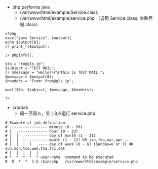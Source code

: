* php performs java
  * /var/www/html/example/Service.class
  * /var/www/html/example/service.php （调用 Service.class, 省略后缀.class）
``` 
<?php
exec("java Service", $output);
echo $output[0];
// print_r($output);

// phpinfo();

$to = "to@gls.jp";
$subject = "TEST MAIL";
// $message = "Hello!\r\nThis is TEST MAIL.";
$message = $output[0];
$headers = "From: from@gls.jp";

mail($to, $subject, $message, $headers);

?>
```

* crontab
  * 周一至周五，早上8点运行 service.php
```
# Example of job definition:
# .---------------- minute (0 - 59)
# |  .------------- hour (0 - 23)
# |  |  .---------- day of month (1 - 31)
# |  |  |  .------- month (1 - 12) OR jan,feb,mar,apr ...
# |  |  |  |  .---- day of week (0 - 6) (Sunday=0 or 7) OR sun,mon,tue,wed,thu,fri,sat
# |  |  |  |  |
# *  *  *  *  * user-name  command to be executed
0  8  *  *  1-5 /bin/php   /var/www/html/example/service.php
```
